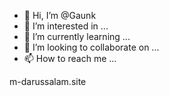 - 👋 Hi, I’m @Gaunk
- 👀 I’m interested in ...
- 🌱 I’m currently learning ...
- 💞️ I’m looking to collaborate on ...
- 📫 How to reach me ...

<!---
Gaunk/Gaunk is a ✨ special ✨ repository because its `README.md` (this file) appears on your GitHub profile.
You can click the Preview link to take a look at your changes.
--->m-darussalam.site
